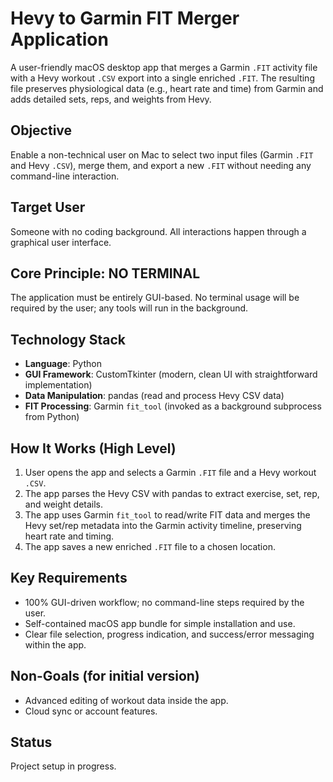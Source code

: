 # Hevy to Garmin FIT Merger Application

A user-friendly macOS desktop app that merges a Garmin `.FIT` activity file with a Hevy workout `.CSV` export into a single enriched `.FIT`. The resulting file preserves physiological data (e.g., heart rate and time) from Garmin and adds detailed sets, reps, and weights from Hevy.

## Objective
Enable a non-technical user on Mac to select two input files (Garmin `.FIT` and Hevy `.CSV`), merge them, and export a new `.FIT` without needing any command-line interaction.

## Target User
Someone with no coding background. All interactions happen through a graphical user interface.

## Core Principle: NO TERMINAL
The application must be entirely GUI-based. No terminal usage will be required by the user; any tools will run in the background.

## Technology Stack
- **Language**: Python
- **GUI Framework**: CustomTkinter (modern, clean UI with straightforward implementation)
- **Data Manipulation**: pandas (read and process Hevy CSV data)
- **FIT Processing**: Garmin `fit_tool` (invoked as a background subprocess from Python)

## How It Works (High Level)
1. User opens the app and selects a Garmin `.FIT` file and a Hevy workout `.CSV`.
2. The app parses the Hevy CSV with pandas to extract exercise, set, rep, and weight details.
3. The app uses Garmin `fit_tool` to read/write FIT data and merges the Hevy set/rep metadata into the Garmin activity timeline, preserving heart rate and timing.
4. The app saves a new enriched `.FIT` file to a chosen location.

## Key Requirements
- 100% GUI-driven workflow; no command-line steps required by the user.
- Self-contained macOS app bundle for simple installation and use.
- Clear file selection, progress indication, and success/error messaging within the app.

## Non-Goals (for initial version)
- Advanced editing of workout data inside the app.
- Cloud sync or account features.

## Status
Project setup in progress.
